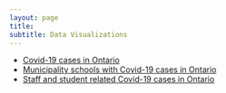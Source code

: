 ```yaml
---
layout: page
title: 
subtitle: Data Visualizations
---
```


- [Covid-19 cases in Ontario](\files\covid_cases_ontario.html)
- [Municipality schools with Covid-19 cases in Ontario](\files\municipality_school_with_active_cases_ontario.html) 
- [Staff and student related Covid-19 cases in Ontario](\files\school_related_cases_ontario.html)

